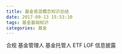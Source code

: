 ```yaml
---
title: 基金易混概念知识总结
date: 2017-09-13 15:53:10
tags: 基金基础知识
categories: 基金
---
```


合规
基金管理人
基金托管人
ETF
LOF
信息披露